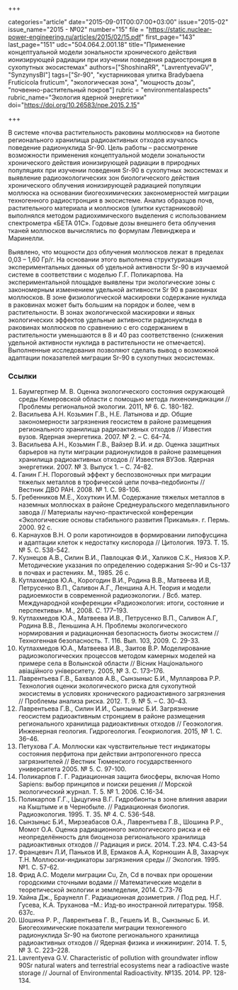 +++

categories="article"
date="2015-09-01T00:07:00+03:00"
issue="2015-02"
issue_name="2015 - №02"
number="15"
file = "https://static.nuclear-power-engineering.ru/articles/2015/02/15.pdf"
first_page="143"
last_page="151"
udc="504.064.2.001.18"
title="Применение концептуальной модели зональности хронического действия ионизирующей радиации при изучении поведения радиостронция в сухопутных экосистемах"
authors=["ShoshinaRR", "LavrentyevaGV", "SynzynysBI"]
tags=["Sr-90", "кустарниковая улитка Bradybaena Fruticicola fruticum", "экологическая зона", "мощность дозы", "почвенно-растительный покров"]
rubric = "environmentalaspects"
rubric_name="Экология ядерной энергетики"
doi="https://doi.org/10.26583/npe.2015.2.15"

+++

В системе «почва растительность раковины моллюсков» на биотопе регионального хранилища радиоактивных отходов изучалось поведение радионуклида Sr-90. Цель работы – рассмотрение возможности применения концептуальной модели зональности хронического действия ионизирующей радиации в природных популяциях при изучении поведения Sr-90 в сухопутных экосистемах и выявление радиоэкологических зон биологического действия хронического облучения ионизирующей радиацией популяции моллюска на основании биогеохимических закономерностей миграции техногенного радиостронция в экосистеме. Анализ образцов почв, растительного материала и моллюсков (улитки кустарниковой) выполнялся методом радиохимического выделения с использованием спектрометра «БЕТА 01С». Годовые дозы внешнего бета облучения тканей моллюсков вычислялись по формулам Левинджера и Маринелли.

Выявлено, что мощности доз облучения моллюсков лежат в пределах 0,03 – 1,60 Гр/г. На основании этого выполнена структуризация экспериментальных данных об удельной активности Sr-90 в изучаемой системе в соответствии с моделью Г.Г. Поликарпова. На экспериментальной площадке выявлены три экологические зоны с закономерным изменением удельной активности Sr 90 в раковинах моллюсков. В зоне физиологической маскировки содержание нуклида в раковинах может быть большим на порядок и более, чем в растительности. В зонах экологической маскировки и явных экологических эффектов удельные активности радионуклида в раковинах моллюсков по сравнению с его содержанием в растительности уменьшаются в 8 и 40 раз соответственно (снижения удельной активности нуклида в растительности не отмечается). Выполненные исследования позволяют сделать вывод о возможной адаптации показателей миграции Sr-90 в сухопутных экосистемах.

### Ссылки

1. Баумгертнер М. В. Оценка экологического состояния окружающей среды Кемеровской области с помощью метода лихеноиндикации // Проблемы региональной экологии. 2011, № 6. С. 180-182.
2. Васильева А.Н. Козьмин Г.В., Н.Е. Латынова и др. Общие закономерности загрязнения геосистем в районе размещения регионального хранилища радиоактивных отходов // Известия вузов. Ядерная энергетика. 2007. № 2. – С. 64–74.
3. Васильева А.Н., Козьмин Г.В., Вайзер В.И. и др. Оценка защитных барьеров на пути миграции радионуклидов в районе размещения хранилища радиоактивных отходов // Известия ВУЗов. Ядерная энергетики. 2007. № 3. Выпуск 1. – С. 74–82.
4. Ганин Г.Н. Пороговый эффект у беспозвоночных при миграции тяжелых металлов в трофической цепи почва–педобионты // Вестник ДВО РАН. 2008. № 1. C. 98-106.
5. Гребенников М.Е., Хохуткин И.М. Содержание тяжелых металлов в наземных моллюсках в районе Среднеуральского медеплавильного завода // Материалы научно-практической конференции «Экологические основы стабильного развития Прикамья». г. Пермь. 2000. 92 с.
6. Карнаухов В.Н. О роли каротиноидов в формировании липофусцина и адаптации клеток к недостатку кислорода // Цитология. 1973. Т. 15. № 5. С. 538-542.
7. Кузнецов А.В., Силин В.И., Павлоцкая Ф.И., Халиков С.К., Ниязов Х.Р. Методические указания по определению содержания Sr-90 и Cs-137 в почвах и растениях. М., 1985. 26 с.
8. Кутлахмедов Ю.А., Корогодин В.И., Родина В.В., Матвеева И.В, Петрусенко В.П., Саливон А.Г., Леншина А.Н. Теория и модели радиоемкости в современной радиоэкологии. / Всб. матер. Международной конференции «Радиоэкология: итоги, состояние и перспективы». М., 2008. С. 177–193.
9. Кутлахмедов Ю.А., Матвеева И.В., Петрусенко В.П., Саливон А.Г, Родина В.В., Леньшина А.Н. Проблемы экологического нормирования и радиационная безопасность биоты экосистем // Техногенная безопасность. Т. 116. Вып. 103, 2009. C. 29-33.
10. Кутлахмедов Ю.А., Матвеева И.В., Заитов В.Р. Моделирование радиоэкологических процессов методом камерных моделей на примере села в Волынской области // Вісник Національного авіаційного університету. 2005, № 3. С. 173–176.
11. Лаврентьева Г.В., Бахвалов А.В., Сынзыныс Б.И., Муллаярова Р.Р. Технология оценки экологического риска для сухопутной экосистемы в условиях хронического радиоактивного загрязнения // Проблемы анализа риска. 2012. Т. 9. № 5. – С. 30–43.
12. Лаврентьева Г.В., Силин И.И., Сынзыныс Б.И. Загрязнение геосистем радиоактивным стронцием в районе размещения регионального хранилища радиоактивных отходов // Геоэкология. Инженерная геология. Гидрогеология. Геокриология. 2015, № 1. C. 36–46.
13. Петухова Г.А. Моллюски как чувствительные тест индикаторы состояния перфитона при действии антропогенного пресса загрязнителей // Вестник Тюменского государственного университета 2005. № 5. С. 97-100.
14. Поликарпов Г. Г. Радиационная защита биосферы, включая Homo Sapiens: выбор принципов и поиски решения // Морской экологический журнал. Т. 5. № 1. 2006. С.16-34.
15. Поликарпов Г.Г., Цыцугина В.Г. Гидробионты в зоне влияния аварии на Кыштыме и в Чернобыле. // Радиационная биология. Радиоэкология. 1995. Т. 35. № 4. С. 536-548.
16. Сынзыныс Б.И., Мирзеабасов О.А., Лаврентьева Г.В., Шошина Р.Р., Момот О.А. Оценка радиационного экологического риска и её неопределённость для биоценоза регионального хранилища радиоактивных отходов // Радиация и риск. 2014. Т.23. №4. С.43-54
17. Францевич Л.И, Паньков И.В, Ермаков А.А, Корнюшин А.В, Захарчук Т.Н. Моллюски-индикаторы загрязнения среды // Экология. 1995. №1. С. 57-62.
18. Фрид А.С. Модели миграции Cu, Zn, Cd в почвах при орошении городскими сточными водами // Математические модели в теоретической экологии и земледелии, 2014. С.73-76
19. Хайна Дж., Браунелл Г. Радиационная дозиметрия. / Под ред. Н.Г. Гусева, К.А. Труханова –М.: Изд-во иностранной литературы. 1958. 637с.
20. Шошина Р. Р., Лаврентьева Г. В., Гешель И. В., Сынзыныс Б. И. Биогеохимические показатели миграции техногенного радионуклида Sr-90 на биотопе регионального хранилища радиоактивных отходов // Ядерная физика и инжиниринг. 2014. Т. 5, № 3. С. 223–228.
21. Lavrentyeva G.V. Characteristic of pollution with groundwater inflow 90Sr natural waters and terrestrial ecosystems near a radioactive waste storage // Journal of Environmental Radioactivity. №135. 2014. PP. 128-134.